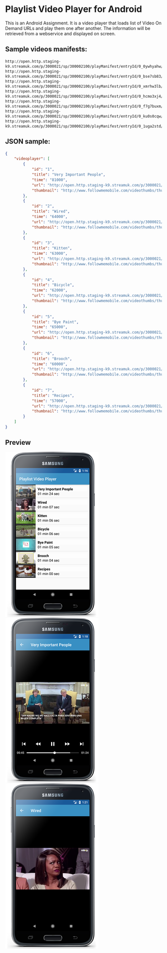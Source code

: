 # Playlist Video Player for Android
This is an Android Assignment. It is a video player that loads list of Video On Demand URLs and play them one after another. The information will be retrieved from a webservice and displayed on screen.

## Sample videos manifests:

```url
http://open.http.staging-k9.streamuk.com/p/3000021/sp/300002100/playManifest/entryId/0_0ywhyahw/format/applehttp/protocol/http/a.m3u8
http://open.http.staging-k9.streamuk.com/p/3000021/sp/300002100/playManifest/entryId/0_bse7sb83/format/applehttp/protocol/http/a.m3u8 
http://open.http.staging-k9.streamuk.com/p/3000021/sp/300002100/playManifest/entryId/0_xmrhw3lb/format/applehttp/protocol/http/a.m3u8 
http://open.http.staging-k9.streamuk.com/p/3000021/sp/300002100/playManifest/entryId/0_hcmo3xj4/format/applehttp/protocol/http/a.m3u8 
http://open.http.staging-k9.streamuk.com/p/3000021/sp/300002100/playManifest/entryId/0_f7g7buxm/format/applehttp/protocol/http/a.m3u8 
http://open.http.staging-k9.streamuk.com/p/3000021/sp/300002100/playManifest/entryId/0_ku0s0cqw/format/applehttp/protocol/http/a.m3u8 
http://open.http.staging-k9.streamuk.com/p/3000021/sp/300002100/playManifest/entryId/0_1uga2std/format/applehttp/protocol/http/a.m3u8
```

## JSON sample:

```json
{
    "videoplayer": [
        {
            "id": "1",
            "title": "Very Important People",
            "time": "81000",
            "url": "http://open.http.staging-k9.streamuk.com/p/3000021/sp/300002100/playManifest/entryId/0_0ywhyahw/format/applehttp/protocol/http/a.m3u8",
            "thumbnail": "http://www.followmemobile.com/videothumbs/thumb_1.jpg"
        },
        {
            "id": "2",
            "title": "Wired",
            "time": "64000",
            "url": "http://open.http.staging-k9.streamuk.com/p/3000021/sp/300002100/playManifest/entryId/0_bse7sb83/format/applehttp/protocol/http/a.m3u8",
            "thumbnail": "http://www.followmemobile.com/videothumbs/thumb_2.jpg"
        },
        {
            "id": "3",
            "title": "Kitten",
            "time": "63000",
            "url": "http://open.http.staging-k9.streamuk.com/p/3000021/sp/300002100/playManifest/entryId/0_xmrhw3lb/format/applehttp/protocol/http/a.m3u8",
            "thumbnail": "http://www.followmemobile.com/videothumbs/thumb_3.jpg"
        },
        {
            "id": "4",
            "title": "Bicycle",
            "time": "62000",
            "url": "http://open.http.staging-k9.streamuk.com/p/3000021/sp/300002100/playManifest/entryId/0_hcmo3xj4/format/applehttp/protocol/http/a.m3u8",
            "thumbnail": "http://www.followmemobile.com/videothumbs/thumb_4.jpg"
        },
        {
            "id": "5",
            "title": "Bye Paint",
            "time": "65000",
            "url": "http://open.http.staging-k9.streamuk.com/p/3000021/sp/300002100/playManifest/entryId/0_f7g7buxm/format/applehttp/protocol/http/a.m3u8",
            "thumbnail": "http://www.followmemobile.com/videothumbs/thumb_5.jpg"
        },
        {
            "id": "6",
            "title": "Brooch",
            "time": "60000",
            "url": "http://open.http.staging-k9.streamuk.com/p/3000021/sp/300002100/playManifest/entryId/0_ku0s0cqw/format/applehttp/protocol/http/a.m3u8",
            "thumbnail": "http://www.followmemobile.com/videothumbs/thumb_6.jpg"
        },
        {
            "id": "7",
            "title": "Recipes",
            "time": "57000",
            "url": "http://open.http.staging-k9.streamuk.com/p/3000021/sp/300002100/playManifest/entryId/0_1uga2std/format/applehttp/protocol/http/a.m3u8",
            "thumbnail": "http://www.followmemobile.com/videothumbs/thumb_7.jpg"
        }
    ]
}
```

## Preview
![ScreenShot](https://github.com/Spettacolo83/playlist_videoplayer/raw/master/screenshot_1.png)
![ScreenShot](https://github.com/Spettacolo83/playlist_videoplayer/raw/master/screenshot_2.png)
![ScreenShot](https://github.com/Spettacolo83/playlist_videoplayer/raw/master/screenshot_3.png)
